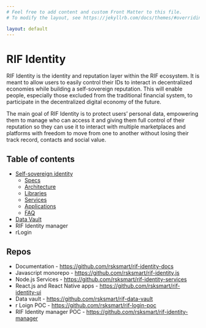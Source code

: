```yaml
---
# Feel free to add content and custom Front Matter to this file.
# To modify the layout, see https://jekyllrb.com/docs/themes/#overriding-theme-defaults

layout: default
---
```


# RIF Identity

RIF Identity is the identity and reputation layer within the RIF ecosystem. It is meant to allow users to easily control their IDs to interact in decentralized economies while building a self-sovereign reputation. This will enable people, especially those excluded from the traditional financial system, to participate in the decentralized digital economy of the future.

The main goal of RIF Identity is to protect users’ personal data, empowering them to manage who can access it and giving them full control of their reputation so they can use it to interact with multiple marketplaces and platforms with freedom to move from one to another without losing their track record, contacts and social value.

## Table of contents

- [Self-sovereign identity](/ssi)
    - [Specs](/ssi/specs)
    - [Architecture](/ssi/architecture)
    - [Libraries](/ssi/libraries)
    - [Services](/ssi/services)
    - [Applications](/ssi/applications)
    - [FAQ](ssi/faq)
- [Data Vault](/data-vault)
- RIF Identity manager
- rLogin

## Repos

- Documentation - https://github.com/rsksmart/rif-identity-docs
- Javascript monorepo - https://github.com/rsksmart/rif-identity.js
- Node.js Services - https://github.com/rsksmart/rif-identity-services
- React.js and React Native apps - https://github.com/rsksmart/rif-identity-ui
- Data vault - https://github.com/rsksmart/rif-data-vault
- r Loign POC - https://github.com/rsksmart/rif-login-poc
- RIF Identity manager POC - https://github.com/rsksmart/rif-identity-manager

<!--

-->

